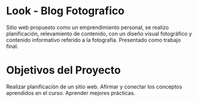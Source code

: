 # Look - Blog Fotografico
Sitio web propuesto como un emprendimiento personal, se realizo planificación, relevamiento de contenido, con un diseño visual fotográfico y contenido informativo referido a la fotografía.
Presentado como trabajo final.

# Objetivos del Proyecto
Realizar planificación de un sitio web.
Afirmar y conectar los conceptos aprendidos en el curso.
Aprender mejores prácticas.
